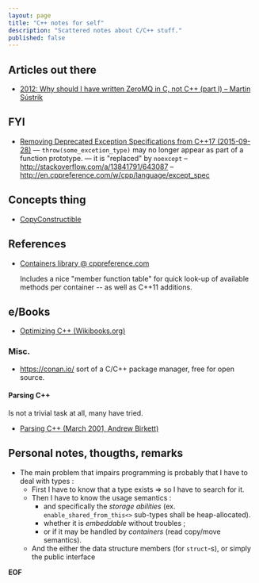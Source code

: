 ```yaml
---
layout: page
title: "C++ notes for self"
description: "Scattered notes about C/C++ stuff."
published: false
---
```


## Articles out there

* [2012: Why should I have written ZeroMQ in C, not C++ (part I) – Martin Sústrik](http://250bpm.com/blog:4)


## FYI

* [Removing Deprecated Exception Specifications from C++17 (2015-09-28)](http://www.open-std.org/jtc1/sc22/wg21/docs/papers/2015/p0003r0.html#1.0)
  — `throw(some_excetion_type)` may no longer appear as part of a function
  prototype. — it is "replaced" by `noexcept`
  – <http://stackoverflow.com/a/13841791/643087>
  – <http://en.cppreference.com/w/cpp/language/except_spec>

## Concepts thing

* [CopyConstructible](http://www.boost.org/doc/libs/1_63_0/doc/html/CopyConstructible.html)

## References

* [Containers library @ cppreference.com](http://en.cppreference.com/w/cpp/container)

  Includes a nice "member function table" for quick look-up of available methods
  per container -- as well as C++11 additions.


## e/Books

* [Optimizing C++ (Wikibooks.org)](https://en.wikibooks.org/wiki/Optimizing_C%2B%2B)

### Misc.

* <https://conan.io/> sort of a C/C++ package manager, free for open source.
#### Parsing C++

Is not a trivial task at all, many have tried.

* [Parsing C++ (March 2001, Andrew Birkett)](http://www.nobugs.org/developer/parsingcpp/)

## Personal notes, thougths, remarks

* The main problem that impairs programming is probably that I have to deal with
  types :
    - First I have to know that a type exists ⇒ so I have to search for it.
    - Then I have to know the usage semantics :
        * and specifically the _storage abilities_
          (ex. `enable_shared_from_this<>` sub-types shall be heap-allocated).
        * whether it is _embeddable_ without troubles ;
        * or if it may be handled by _containers_ (read copy/move semantics).
    - And the either the data structure members (for `struct`-s), or simply the public
  interface

__EOF__
